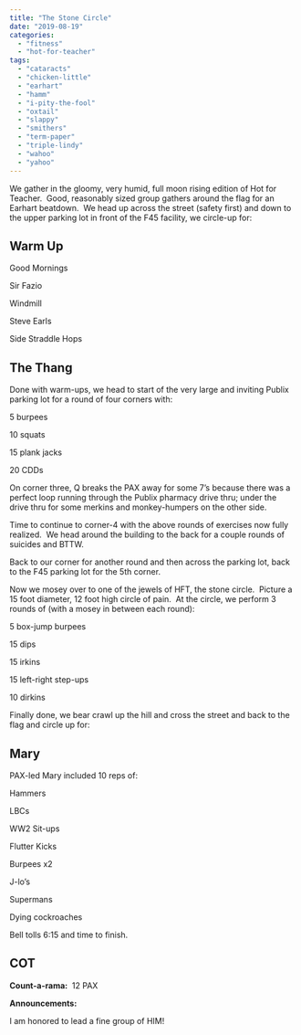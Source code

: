 ```yaml
---
title: "The Stone Circle"
date: "2019-08-19"
categories: 
  - "fitness"
  - "hot-for-teacher"
tags: 
  - "cataracts"
  - "chicken-little"
  - "earhart"
  - "hamm"
  - "i-pity-the-fool"
  - "oxtail"
  - "slappy"
  - "smithers"
  - "term-paper"
  - "triple-lindy"
  - "wahoo"
  - "yahoo"
---
```


We gather in the gloomy, very humid, full moon rising edition of Hot for Teacher.  Good, reasonably sized group gathers around the flag for an Earhart beatdown.  We head up across the street (safety first) and down to the upper parking lot in front of the F45 facility, we circle-up for:

## Warm Up

Good Mornings

Sir Fazio

Windmill

Steve Earls

Side Straddle Hops

## The Thang

Done with warm-ups, we head to start of the very large and inviting Publix parking lot for a round of four corners with:

5 burpees

10 squats

15 plank jacks

20 CDDs

On corner three, Q breaks the PAX away for some 7’s because there was a perfect loop running through the Publix pharmacy drive thru; under the drive thru for some merkins and monkey-humpers on the other side.

Time to continue to corner-4 with the above rounds of exercises now fully realized.  We head around the building to the back for a couple rounds of suicides and BTTW.

Back to our corner for another round and then across the parking lot, back to the F45 parking lot for the 5th corner.

Now we mosey over to one of the jewels of HFT, the stone circle.  Picture a 15 foot diameter, 12 foot high circle of pain.  At the circle, we perform 3 rounds of (with a mosey in between each round):

5 box-jump burpees

15 dips

15 irkins

15 left-right step-ups

10 dirkins

Finally done, we bear crawl up the hill and cross the street and back to the flag and circle up for:

## Mary

PAX-led Mary included 10 reps of:

Hammers

LBCs

WW2 Sit-ups

Flutter Kicks

Burpees x2

J-lo’s

Supermans

Dying cockroaches

Bell tolls 6:15 and time to finish.

## COT

**Count-a-rama:**  12 PAX

**Announcements:**

I am honored to lead a fine group of HIM!
